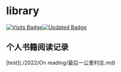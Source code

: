 # library
[![Visits Badge](https://badges.pufler.dev/visits/chappyer/library)](https://github.com/chappyer/library)[![Updated Badge](https://badges.pufler.dev/updated/chappyer/library)](https://github.com/chappyer/library)



## 个人书籍阅读记录

[test](./2022/On reading/最后一公里村庄.md)


